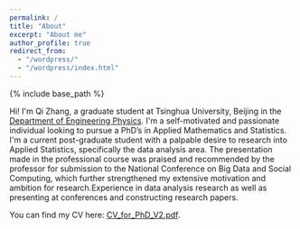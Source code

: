 ```yaml
---
permalink: /
title: "About"
excerpt: "About me"
author_profile: true
redirect_from: 
  - "/wordpress/"
  - "/wordpress/index.html"
---
```


{% include base_path %}

Hi! I'm Qi Zhang, a graduate student at Tsinghua University, Beijing in the [Department of Engineering Physics](https://www.ep.tsinghua.edu.cn/). I'm a self-motivated and passionate individual looking to pursue a PhD’s in Applied Mathematics and Statistics. I'm a current post-graduate student with a palpable desire to research into Applied Statistics, specifically the data analysis area. The presentation made in the professional course was praised and recommended by the professor for submission to the National Conference on Big Data and Social Computing, which further strengthened my extensive motivation and ambition for research.Experience in data analysis research as well as presenting at conferences and constructing research papers.

You can find my CV here: [CV_for_PhD_V2.pdf](../assets/CV_for_PhD_V2.pdf).
